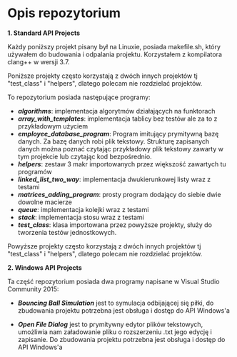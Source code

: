 # Opis repozytorium

**1. Standard API Projects**

Każdy poniższy projekt pisany był na Linuxie, posiada makefile.sh, który używałem do budowania i odpalania projektu. Korzystałem z kompilatora clang++ w wersji 3.7.

Poniższe projekty często korzystają z dwóch innych projektów tj "test_class" i "helpers", dlatego polecam nie rozdzielać projektów.

To repozytorium posiada następujące programy:

- **_algorithms_**: implementacja algorytmów działających na funktorach
- **_array\_with\_templates_**: implementacja tablicy bez testów ale za to z przykładowym użyciem
- **_employee\_database\_program_**: Program imitujący prymitywną bazę danych. Za bazę danych robi plik tekstowy. Strukturę zapisanych danych można poznać czytając przykładowy plik tekstowy zawarty w tym projekcie lub czytając kod bezpośrednio.
- **_helpers_**: zestaw 3 makr importowanych przez większość zawartych tu programów
- **_linked\_list\_two_way_**: implementacja dwukierunkowej listy wraz z testami
- **_matrices\_adding\_program_**: prosty program dodający do siebie dwie dowolne macierze
- **_queue_**: implementacja kolejki wraz z testami
- **_stack_**: implementacja stosu wraz z testami
- **_test\_class_**: klasa importowana przez powyższe projekty, służy do tworzenia testów jednostkowych.

Powyższe projekty często korzystają z dwóch innych projektów tj "test_class" i "helpers", dlatego polecam nie rozdzielać projektów.

**2. Windows API Projects**

Ta część repozytorium posiada dwa programy napisane w Visual Studio Community 2015:

- **_Bouncing Ball Simulation_**
jest to symulacja odbijającej się piłki, do zbudowania projektu potrzebna jest obsługa i dostęp do API Windows'a

- **_Open File Dialog_**
jest to prymitywny edytor plików tekstowych, umożliwia nam załadowanie pliku o rozszerzeniu .txt jego edycję i zapisanie. Do zbudowania projektu potrzebna jest obsługa i dostęp do API Windows'a
